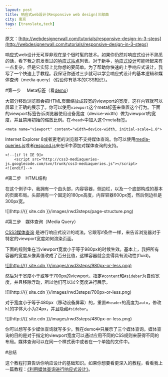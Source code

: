 ```yaml
---
layout: post
title: 响应式web设计(Responsive web design)三部曲
city: 南京
tags: [translate,tech]
---
```


原文：[http://webdesignerwall.com/tutorials/responsive-design-in-3-steps](http://webdesignerwall.com/tutorials/responsive-design-in-3-steps)


响应式web设计无可厚非现在是个很时髦的技术。如果你仍然对响应式设计不熟悉的话，看下我之前发表过的[响应式站点](http://webdesignerwall.com/trends/inspiration-fluid-responsive-design)列表。对于新手，[响应式设计](http://webdesignerwall.com/tutorials/responsive-design-with-css3-media-queries)可能听起来有一点复杂，但是它实际上比你想的要简单。为了帮助你快速的上手响应式设计，我写了一个快速上手教程。我保证你通过三步就可以学会响应式设计的基本逻辑和媒体查询（media query）（假设你有基本的CSS知识）。

#第一步　 Meta标签（看[demo](http://webdesignerwall.com/demo/responsive-design/index.html)）

大部分移动浏览器会把HTML页面缩放成较宽的viewport的宽度，这样内容就可以屏幕上正确的展示了。你可以使用`viewport`这个meta标签来重置这个行为。下面的viewport标签告诉浏览器使用设备宽度（device-width）做为viewport的宽度，并且禁用初始的缩放比例。在`<head>`中加入这个meta标签。
	
	<meta name="viewport" content="width=device-width, initial-scale=1.0">

Internet Explorer 8或者更老的浏览器不支持媒体查询。你可以使用[media-queries.js](http://code.google.com/p/css3-mediaqueries-js/)或者[respond.js](https://github.com/scottjehl/Respond)来在IE中添加对媒体查询的支持。

	<!--[if lt IE 9]>
		<script src="http://css3-mediaqueries-js.googlecode.com/svn/trunk/css3-mediaqueries.js"></script>
	<![endif]-->
	
#第二步　HTML结构

在这个例子中，我拥有一个由头部，内容容器，侧边栏，以及一个底部构成的基本的页面布局。头部拥有一个固定的180px高度，内容容器600px宽，然后侧边栏是300px宽。

![](http://{{ site.cdn }}/images/rwd3steps/page-structure.png)


#第三步　媒体查询（Media Query）

[CSS3媒体查询](http://webdesignerwall.com/tutorials/css3-media-queries) 是进行响应式设计的戏法。它跟写if条件一样，来告诉浏览器对于特定的viewport宽度如何渲染页面。

下面的规则集在当viewport宽度小于等于980px的时候生效。基本上，我把所有容器的宽度从像素值改成了百分比值，这样容器就会变得具有流动性(fluid)。

[![](http://{{ site.cdn }}/images/rwd3steps/980px-or-less.png)](http://webdesignerwall.com/demo/responsive-design/index.html)

然后对于宽度小于或等于700px的viewport，指定`#content`和`#sidebar`为自动宽度，并且移除浮动，所以他们可以以全宽度进行展示。

![](http://{{ site.cdn }}/images/rwd3steps/700px-or-less.png)

对于宽度小于等于480px（移动设备屏幕）的，重置`#header`的高度为`auto`，修改`h1`的字体大小为24px，并且隐藏`#sidebar`。

![](http://{{ site.cdn }}/images/rwd3steps/480px-or-less.png)

你可以想写多少媒体查询就写多少。我在demo中只展示了三个媒体查询。媒体查询的目的是对于指定的viewport宽度可以通过应用不同的CSS规则来获得不同的布局。媒体查询可以在同一个样式表中或者在一个单独的文件中。

#总结

这个教程打算告诉你响应设计的基础知识。如果你想要看更深入的教程，看看我上一篇教程：[《利用媒体查询进行响应式设计》](http://webdesignerwall.com/tutorials/responsive-design-with-css3-media-queries)。


